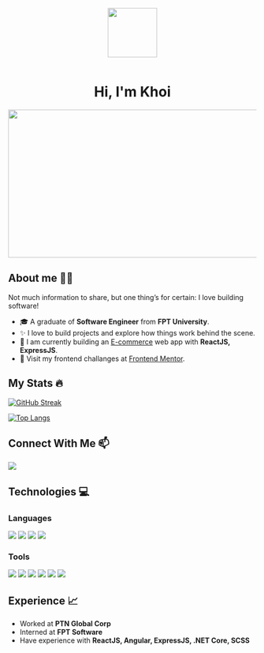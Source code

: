 <!-- 
  Github profile reference: https://github.com/itsZed0/itsZed0 
  Tutorial: https://www.sitepoint.com/github-profile-readme/
-->
<p align="center"><img src="https://media.giphy.com/media/M9gbBd9nbDrOTu1Mqx/giphy.gif" width="100"/></p>
<p align="center"><img src="https://komarev.com/ghpvc/?username=KhoiNgD&style=flat-square&color=blue" alt=""/></p>
<h1 align="center">Hi, I'm Khoi</h1>

<p align="center"><img src="https://media.giphy.com/media/dWesBcTLavkZuG35MI/giphy.gif" width="600" height="300"  /></p>

## About me :woman_technologist:
Not much information to share, but one thing’s for certain: I love building software!
- 🎓 A graduate of <strong>Software Engineer</strong> from <strong>FPT University</strong>.
- ✨ I love to build projects and explore how things work behind the scene.
- 🌱 I am currently building an <a href="https://github.com/KhoiNgD/ecommerce">E-commerce</a> web app with <strong>ReactJS, ExpressJS</strong>.
- 🔨 Visit my frontend challanges at <a href="https://www.frontendmentor.io/profile/KhoiNgD">Frontend Mentor</a>.


<!-- ![GitHub Activity Graph](https://activity-graph.herokuapp.com/graph?username=KhoiNgD&theme=dracula&hide_border=true) -->

## My Stats 🔥
[![GitHub Streak](http://github-readme-streak-stats.herokuapp.com?user=KhoiNgD&theme=dark&background=000000)](https://git.io/streak-stats)

[![Top Langs](https://github-readme-stats.vercel.app/api/top-langs/?username=KhoiNgD&layout=compact&theme=vision-friendly-dark)](https://github.com/anuraghazra/github-readme-stats)

## Connect With Me 📫
<!-- <a href="https://twitter.com/nd_khoi"><img src="https://img.icons8.com/color/48/000000/twitter--v1.png"/></a> -->
<a href="https://www.linkedin.com/in/ndkhoii/"><img src="https://img.icons8.com/color/48/000000/linkedin.png"/></a>

## Technologies 💻
### Languages
<span><img src="https://img.icons8.com/color/48/000000/html-5--v1.png"/></span>
<span><img src="https://img.icons8.com/color/48/000000/css3.png"/></span>
<span><img src="https://img.icons8.com/color/48/000000/javascript--v1.png"/></span>
<span><img src="https://img.icons8.com/color/48/000000/python--v1.png"/></span>
### Tools
<span><img src="https://img.icons8.com/color/48/000000/visual-studio-code-2019.png"/></span>
<span><img src="https://img.icons8.com/color/48/000000/git.png"/></span>
<span><img src="https://img.icons8.com/color/48/000000/github--v1.png"/></span>
<span><img src="https://img.icons8.com/color/48/000000/figma--v1.png"/></span>
<span><img src="https://img.icons8.com/color/48/000000/jira.png"/></span>
<span><img src="https://img.icons8.com/color/48/000000/microsoft-excel-2019--v1.png"/></span>

## Experience 📈
<ul>
  <li>Worked at <strong>PTN Global Corp</strong></li>
  <li>Interned at <strong>FPT Software</strong></li>
  <li>Have experience with <strong>ReactJS, Angular, ExpressJS, .NET Core, SCSS</strong></li>
</ul>
